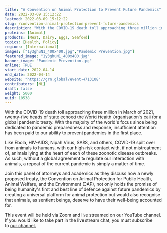 ```yaml
---
title: "A Convention on Animal Protection to Prevent Future Pandemics"
date: 2022-03-09 15:12:22
lastmod: 2022-03-09 15:12:22
slug: /convention-animal-protection-prevent-future-pandemics
description: "With the COVID-19 death toll approaching three million in March of 2021, twenty-five heads of state echoed the World Health Organisation’s call for a global pandemic treaty. With the majority of the world's focus since being dedicated to pandemic preparedness and response, insufficient attention has been paid to our ability to prevent pandemics in the first place."
proteins: [Animal]
products: [Meat, Dairy, Eggs, Seafood]
topics: [Health, Policy]
regions: [International]
images: ["1y3ghuN1_400x400.jpg","Pandemic Prevention.jpg"]
featured_image: "1y3ghuN1_400x400.jpg"
banner_image: "Pandemic Prevention.jpg"
online: TRUE
start_date: 2022-04-14
end_date: 2022-04-14
website: "https://grn.global/event-4713108"
contributors: [NL]
draft: false
weight: 5000
uuid: 10538
---
```

With the COVID-19 death toll approaching three million in March of 2021,
twenty-five heads of state echoed the World Health Organisation's call
for a global pandemic treaty. With the majority of the world\'s focus
since being dedicated to pandemic preparedness and response,
insufficient attention has been paid to our ability to prevent pandemics
in the first place.

Like Ebola, HIV-AIDS, Nipah Virus, SARS, and others, COVID-19 spilt over
from animals to humans, with our high-risk contact with, if not
mistreatment of, animals lying at the heart of each of these zoonotic
disease outbreaks. As such, without a global agreement to regulate our
interaction with animals, a repeat of the current pandemic is simply a
matter of time.

Join this panel of attorneys and academics as they discuss how a newly
proposed treaty, the Convention on Animal Protection for Public Health,
Animal Welfare, and the Environment (CAP), not only holds the promise of
being humanity\'s first and best line of defence against future
pandemics by creating a universal platform for animal protection but
would also recognise that animals, as sentient beings, deserve to have
their well-being accounted for.

This event will be held via Zoom and live streamed on our YouTube
channel. If you would like to take part in the live stream chat, you
must subscribe to [our
channel.](http://www.youtube.com/c/globalresearchnetwork)
